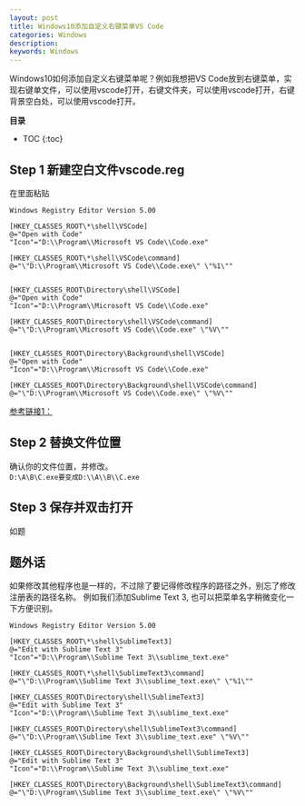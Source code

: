```yaml
---
layout: post
title: Windows10添加自定义右键菜单VS Code
categories: Windows
description: 
keywords: Windows
---
```


Windows10如何添加自定义右键菜单呢？例如我想把VS Code放到右键菜单，实现右键单文件，可以使用vscode打开，右键文件夹，可以使用vscode打开，右键背景空白处，可以使用vscode打开。

**目录**

* TOC
{:toc}


## Step 1 新建空白文件vscode.reg
在里面粘贴
```
Windows Registry Editor Version 5.00

[HKEY_CLASSES_ROOT\*\shell\VSCode]
@="Open with Code"
"Icon"="D:\\Program\\Microsoft VS Code\\Code.exe"

[HKEY_CLASSES_ROOT\*\shell\VSCode\command]
@="\"D:\\Program\\Microsoft VS Code\\Code.exe\" \"%1\""


[HKEY_CLASSES_ROOT\Directory\shell\VSCode]
@="Open with Code"
"Icon"="D:\\Program\\Microsoft VS Code\\Code.exe"

[HKEY_CLASSES_ROOT\Directory\shell\VSCode\command]
@="\"D:\\Program\\Microsoft VS Code\\Code.exe" \"%V\""


[HKEY_CLASSES_ROOT\Directory\Background\shell\VSCode]
@="Open with Code"
"Icon"="D:\\Program\\Microsoft VS Code\\Code.exe"

[HKEY_CLASSES_ROOT\Directory\Background\shell\VSCode\command]
@="\"D:\\Program\\Microsoft VS Code\\Code.exe\" \"%V\""
```  
[参考链接1：](https://blog.csdn.net/GreekMrzzJ/article/details/82194913) 

## Step 2 替换文件位置
确认你的文件位置，并修改。  
`D:\A\B\C.exe要变成D:\\A\\B\\C.exe`



## Step 3 保存并双击打开
如题

## 题外话
如果修改其他程序也是一样的，不过除了要记得修改程序的路径之外，别忘了修改注册表的路径名称。
例如我们添加Sublime Text 3, 也可以把菜单名字稍微变化一下方便识别。

```
Windows Registry Editor Version 5.00

[HKEY_CLASSES_ROOT\*\shell\SublimeText3]
@="Edit with Sublime Text 3"
"Icon"="D:\\Program\\Sublime Text 3\\sublime_text.exe"

[HKEY_CLASSES_ROOT\*\shell\SublimeText3\command]
@="\"D:\\Program\\Sublime Text 3\\sublime_text.exe\" \"%1\""

[HKEY_CLASSES_ROOT\Directory\shell\SublimeText3]
@="Edit with Sublime Text 3"
"Icon"="D:\\Program\\Sublime Text 3\\sublime_text.exe"

[HKEY_CLASSES_ROOT\Directory\shell\SublimeText3\command]
@="\"D:\\Program\\Sublime Text 3\\sublime_text.exe" \"%V\""

[HKEY_CLASSES_ROOT\Directory\Background\shell\SublimeText3]
@="Edit with Sublime Text 3"
"Icon"="D:\\Program\\Sublime Text 3\\sublime_text.exe"

[HKEY_CLASSES_ROOT\Directory\Background\shell\SublimeText3\command]
@="\"D:\\Program\\Sublime Text 3\\sublime_text.exe\" \"%V\""
```